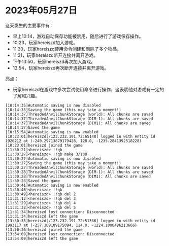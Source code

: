 # 2023年05月27日
这天发生的主要事件有：
- 早上10:14，游戏自动保存功能被禁用，随后进行了游戏保存操作。
- 10:23，玩家hereiszd加入游戏。
- 11:30，玩家hereiszd使用命令创建和删除了多个物品。
- 11:31，玩家hereiszd断开连接并离开游戏。
- 下午13:50，玩家hereiszd再次加入游戏。
- 13:54，玩家hereiszd再次断开连接并离开游戏。

亮点：
- 玩家hereiszd在游戏中多次尝试使用命令进行操作，这表明他对游戏有一定的了解和兴趣。
```
[10:14:35]Automatic saving is now disabled
[10:14:35]Saving the game (this may take a moment!)
[10:14:37]ThreadedAnvilChunkStorage (world): All chunks are saved
[10:14:37]ThreadedAnvilChunkStorage (DIM-1): All chunks are saved
[10:14:37]ThreadedAnvilChunkStorage (DIM1): All chunks are saved
[10:14:37]Saved the game
[10:15:54]Automatic saving is now enabled
[10:23:01]hereiszd[/123.232.191.72:65148] logged in with entity id 1926212 at (-240.29713879179428, 128.0, -1235.2841392518228)
[10:23:01]hereiszd joined the game
[11:30:21]<hereiszd> !!qb
[11:30:27]<hereiszd> !!qb make 3/100
[11:30:27]Automatic saving is now disabled
[11:30:27]Saving the game (this may take a moment!)
[11:30:27]ThreadedAnvilChunkStorage (world): All chunks are saved
[11:30:28]ThreadedAnvilChunkStorage (DIM-1): All chunks are saved
[11:30:28]ThreadedAnvilChunkStorage (DIM1): All chunks are saved
[11:30:28]Saved the game
[11:30:41]Automatic saving is now enabled
[11:30:46]<hereiszd> !!qb
[11:30:49]<hereiszd> !!qb del 2
[11:31:12]<hereiszd> !!qb del 3
[11:31:29]<hereiszd> !!qb del 4
[11:31:32]<hereiszd> !!qb del 5
[11:31:34]hereiszd lost connection: Disconnected
[11:31:34]hereiszd left the game
[13:50:36]hereiszd[/123.232.191.72:51366] logged in with entity id 1993117 at (-257.109109175094, 114.0, -1224.1000486213666)
[13:50:36]hereiszd joined the game
[13:54:09]hereiszd lost connection: Disconnected
[13:54:09]hereiszd left the game
```
